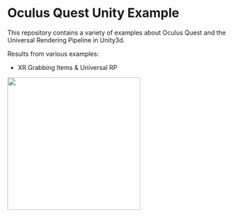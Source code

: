 # Oculus Quest Unity Example
This repository contains a variety of examples about Oculus Quest and the Universal Rendering Pipeline in Unity3d.

Results from various examples:

- XR Grabbing Items & Universal RP

<img src="Demos/demo.gif" width="300">
